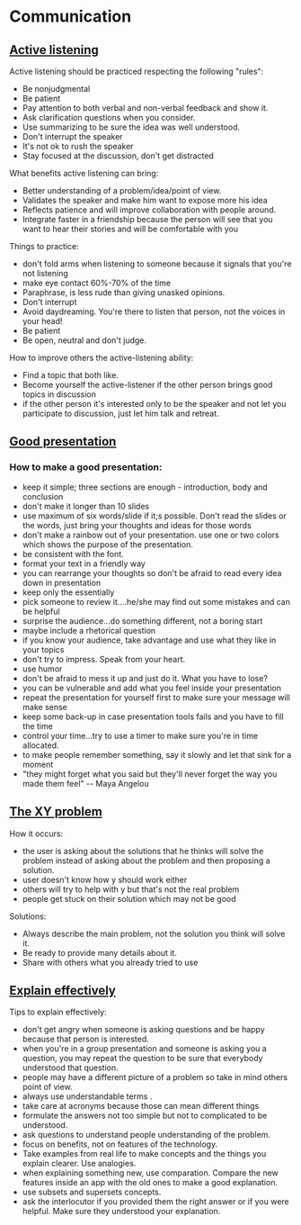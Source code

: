 # Communication

## [Active listening](https://www.verywellmind.com/what-is-active-listening-3024343)
Active listening should be practiced respecting the following "rules":
- Be nonjudgmental
- Be patient
- Pay attention to both verbal and non-verbal feedback and show it.
- Ask clarification questions when you consider.
- Use summarizing to be sure the idea was well understood.
- Don't interrupt the speaker
- It's not ok to rush the speaker
- Stay focused at the discussion, don't get distracted

What benefits active listening can bring:
- Better understanding of a problem/idea/point of view.
- Validates the speaker and make him want to expose more his idea
- Reflects patience and will improve collaboration with people around.
- Integrate faster in a friendship because the person will see that you want to hear their stories and will be comfortable with you

Things to practice:
- don't fold arms when listening to someone because it signals that you're not listening
- make eye contact 60%-70% of the time
- Paraphrase, is less rude than giving unasked opinions.
- Don't interrupt
- Avoid daydreaming. You're there to listen that person, not the voices in your head!
- Be patient
- Be open, neutral and don't judge.

How to improve others the active-listening ability:
- Find a topic that both like.
- Become yourself the active-listener if the other person brings good topics in discussion
- if the other person it's interested only to be the speaker and not let you participate to discussion, just let him talk and retreat.

## [Good presentation](https://biteable.com/blog/tips/how-to-make-good-presentation/)

### How to make a good presentation:
- keep it simple; three sections are enough - introduction, body and conclusion
- don't make it longer than 10 slides
- use maximum of six words/slide if it;s possible. Don't read the slides or the words, just bring your thoughts and ideas for those words
- don't make a rainbow out of your presentation. use one or two colors which shows the purpose of the presentation.
- be consistent with the font.
- format your text in a friendly way
- you can rearrange your thoughts so don't be afraid to read every idea down in presentation
- keep only the essentially
- pick someone to review it....he/she may find out some mistakes and can be helpful
- surprise the audience...do something different, not a boring start
- maybe include a rhetorical question
- if you know your audience, take advantage and use what they like in your topics
- don't try to impress. Speak from your heart.
- use humor
- don't be afraid to mess it up and just do it. What you have to lose?
- you can be vulnerable and add what you feel inside your presentation
- repeat the presentation for yourself first to make sure your message will make sense
- keep some back-up in case presentation tools fails and you have to fill the time
- control your time...try to use a timer to make sure you're in time allocated.
- to make people remember something, say it slowly and let that sink for a moment
- "they might forget what you said but they'll never forget the way you made them feel" -- Maya Angelou

## [The XY problem](http://xyproblem.info/)
How it occurs:
- the user is asking about the solutions that he thinks will solve the problem instead of asking about the problem and then proposing a solution.
- user doesn't know how y should work either
- others will try to help with y but that's not the real problem
- people get stuck on their solution which may not be good

Solutions:
- Always describe the main problem, not the solution you think will solve it.
- Be ready to provide many details about it.
- Share with others what you already tried to use

## [Explain effectively](https://www.techrepublic.com/blog/10-things/10-ways-to-explain-things-more-effectively/)
Tips to explain effectively:
- don't get angry when someone is asking questions and be happy because that person is interested.
- when you're in a group presentation and someone is asking you a question, you may repeat the question to be sure that everybody understood that question.
- people may have a different picture of a problem so take in mind others point of view.
- always use understandable terms .
- take care at acronyms because those can mean different things
- formulate the answers not too simple but not to complicated to be understood.
- ask questions to understand people understanding of the problem.
- focus on benefits, not on features of the technology.
- Take examples from real life to make concepts and the things you explain clearer. Use analogies.
- when explaining something new, use comparation. Compare the new features inside an app with the old ones to make a good explanation.
- use subsets and supersets concepts.
- ask the interlocutor if you provided them the right answer or if you were helpful. Make sure they understood your explanation.
